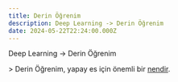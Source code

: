 ```yaml
---
title: Derin Öğrenim
description: Deep Learning -> Derin Öğrenim
date: 2024-05-22T22:24:00.000Z
---
```

Deep Learning -> Derin Öğrenim



\> Derin Öğrenim, yapay es için önemli bir [nendir](/doldurucular/nen).
